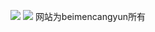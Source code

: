 ![](https://komarev.com/ghpvc/?username=your-github-username)
![](https://komarev.com/ghpvc/?username=your-github-username&label=网站+游览量)
网站为beimencangyun所有
